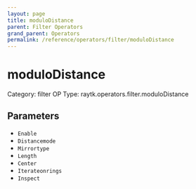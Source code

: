 ```yaml
---
layout: page
title: moduloDistance
parent: Filter Operators
grand_parent: Operators
permalink: /reference/operators/filter/moduloDistance
---
```


# moduloDistance

Category: filter
OP Type: raytk.operators.filter.moduloDistance



## Parameters

* `Enable`
* `Distancemode`
* `Mirrortype`
* `Length`
* `Center`
* `Iterateonrings`
* `Inspect`